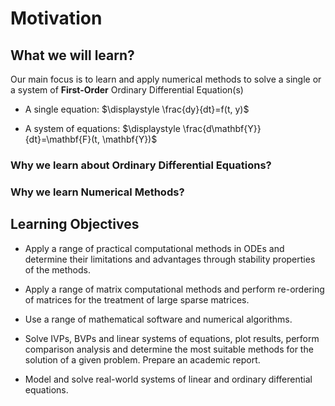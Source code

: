 # Motivation

## What we will learn?

Our main focus is to learn and apply numerical methods to solve  a single or a system of **First-Order** Ordinary Differential Equation(s)

- A single equation: $\displaystyle \frac{dy}{dt}=f(t, y)$

- A system of equations: $\displaystyle \frac{d\mathbf{Y}}{dt}=\mathbf{F}(t, \mathbf{Y})$

### Why we learn about Ordinary Differential Equations?


### Why we learn Numerical Methods?


## Learning Objectives

<!-- - Successfully use a range of practical computational methods in ODEs for solving initial value and boundary value problems, and recognise their limitations and applications.

- Successfully use a range of practical computational methods in linear algebra and their applications to ODEs.

- Use MATLAB/PYTHON to compute numerical solutions and display results for analysis and interpretation.

- Model and solve real-world systems of linear and ordinary differential equations. -->


-    Apply a range of practical computational methods in ODEs and determine their limitations and advantages through stability properties of the methods.

-    Apply a range of matrix computational methods and perform re-ordering of matrices for the treatment of large sparse matrices.

-    Use a range of mathematical software and numerical algorithms.

-    Solve IVPs, BVPs and linear systems of equations, plot results, perform comparison analysis and determine the most suitable methods for the solution of a given problem. Prepare an academic report.  

-    Model and solve real-world systems of linear and ordinary differential equations.